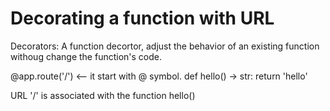 # Decorating a function with URL
Decorators: A function decortor, adjust the behavior of an existing function withoug change the function's code.

@app.route('/') <-- it start with @ symbol.
def hello() -> str:
    return 'hello' 

URL '/' is associated with the function hello()